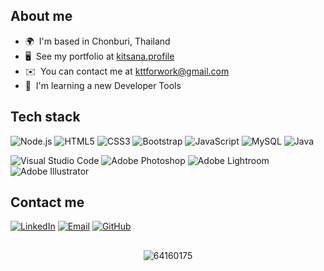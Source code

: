 ## About me

* 🌍  I'm based in Chonburi, Thailand
* 🖥️  See my portfolio at [kitsana.profile](http://linktr.ee/kitsana.profile)
* ✉️  You can contact me at [kttforwork@gmail.com](mailto:kttforwork@gmail.com)
* 🧠  I'm learning a new Developer Tools

## Tech stack
![Node.js](https://img.shields.io/badge/Node.js-43853D?style=for-the-badge&logo=node.js&logoColor=white)
![HTML5](https://img.shields.io/badge/HTML5-E34F26?style=for-the-badge&logo=html5&logoColor=white)
![CSS3](https://img.shields.io/badge/CSS3-1572B6?style=for-the-badge&logo=css3&logoColor=white)
![Bootstrap](https://img.shields.io/badge/Bootstrap-563D7C?style=for-the-badge&logo=bootstrap&logoColor=white)
![JavaScript](https://img.shields.io/badge/JavaScript-F7DF1E?style=for-the-badge&logo=javascript&logoColor=black)
![MySQL](https://img.shields.io/badge/MySQL-00000F?style=for-the-badge&logo=mysql&logoColor=white)
![Java](https://img.shields.io/badge/Java-ED8B00?style=for-the-badge&logo=java&logoColor=white)

![Visual Studio Code](https://img.shields.io/badge/Visual_Studio_Code-007ACC?style=for-the-badge&logo=visual-studio-code&logoColor=white)
![Adobe Photoshop](https://img.shields.io/badge/Adobe_Photoshop-31A8FF?style=for-the-badge&logo=adobe-photoshop&logoColor=white)
![Adobe Lightroom](https://img.shields.io/badge/Adobe_Lightroom-31A8FF?style=for-the-badge&logo=adobe-lightroom&logoColor=white)
![Adobe Illustrator](https://img.shields.io/badge/Adobe_Illustrator-FF9A00?style=for-the-badge&logo=adobe-illustrator&logoColor=white)


## Contact me


[![LinkedIn](https://img.shields.io/badge/LinkedIn-0077B5?style=flat&logo=linkedin&logoColor=white)][linkedin]
[![Email](https://img.shields.io/badge/Email-D14836?style=flat&logo=gmail&logoColor=white)][email]
[![GitHub](https://img.shields.io/badge/GitHub-181717?style=flat&logo=github&logoColor=white)][github]

[github]: https://www.github.com/64160175
[linkedin]: https://www.linkedin.com/in/kitsana-thongbunluea-461564265
[email]: mailto:kttforwork@gmail.com?subject=Hello%20from%20your%20profile

##
<p align="center"> <img src="https://komarev.com/ghpvc/?username=64160175&label=Profile%20views&color=08ba25&style=flat-square" alt="64160175" /> </p>
